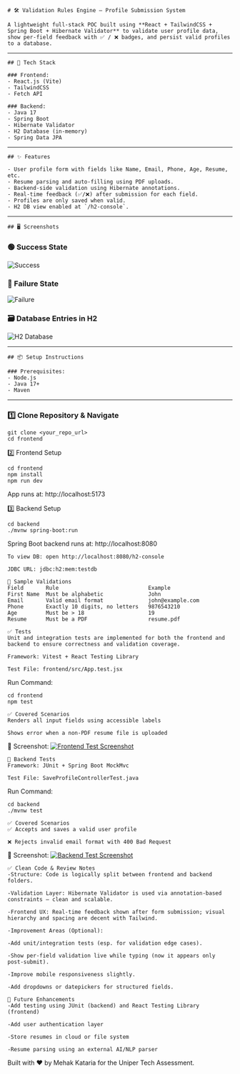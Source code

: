 ```
# 🛠️ Validation Rules Engine – Profile Submission System

A lightweight full-stack POC built using **React + TailwindCSS + Spring Boot + Hibernate Validator** to validate user profile data, show per-field feedback with ✅ / ❌ badges, and persist valid profiles to a database.
```
---
```
## 🚀 Tech Stack

### Frontend:
- React.js (Vite)
- TailwindCSS
- Fetch API

### Backend:
- Java 17
- Spring Boot
- Hibernate Validator
- H2 Database (in-memory)
- Spring Data JPA
```
---
```
## ✨ Features

- User profile form with fields like Name, Email, Phone, Age, Resume, etc.
- Resume parsing and auto-filling using PDF uploads.
- Backend-side validation using Hibernate annotations.
- Real-time feedback (✅/❌) after submission for each field.
- Profiles are only saved when valid.
- H2 DB view enabled at `/h2-console`.
```
---
```
## 🖥️ Screenshots
```
### 🟢 Success State

![Success](./frontend/assets/success.png)

### 🔴 Failure State

![Failure](./frontend/assets/failure.png)

### 🗃️ Database Entries in H2

![H2 Database](./frontend/assets/database.png)

---

```
## 📦 Setup Instructions

### Prerequisites:
- Node.js
- Java 17+
- Maven
```
---

### 1️⃣ Clone Repository & Navigate

```
git clone <your_repo_url>
cd frontend
```
2️⃣ Frontend Setup

```
cd frontend
npm install
npm run dev
```
App runs at: http://localhost:5173

3️⃣ Backend Setup

```
cd backend
./mvnw spring-boot:run
```
Spring Boot backend runs at: http://localhost:8080


```
To view DB: open http://localhost:8080/h2-console

JDBC URL: jdbc:h2:mem:testdb
```

```
📄 Sample Validations
Field	    Rule	                        Example
First Name	Must be alphabetic	            John
Email	    Valid email format	            john@example.com
Phone	    Exactly 10 digits, no letters	9876543210
Age	        Must be > 18	                19
Resume	    Must be a PDF	                resume.pdf
```

```
✅ Tests
Unit and integration tests are implemented for both the frontend and backend to ensure correctness and validation coverage.
```

```🔬 Frontend Tests
Framework: Vitest + React Testing Library

Test File: frontend/src/App.test.jsx
```
Run Command:

```
cd frontend
npm test
```

```
✅ Covered Scenarios
Renders all input fields using accessible labels

Shows error when a non-PDF resume file is uploaded
```

📸 Screenshot:
[![Frontend Test Screenshot](./frontend/assets/fe-test.png)](./frontend/assets/fe-test.png)

```
🧪 Backend Tests
Framework: JUnit + Spring Boot MockMvc

Test File: SaveProfileControllerTest.java
```
Run Command:

```
cd backend
./mvnw test
```

```
✅ Covered Scenarios
✅ Accepts and saves a valid user profile

❌ Rejects invalid email format with 400 Bad Request
```
📸 Screenshot:
[![Backend Test Screenshot](./frontend/assets/be-test.png)](./frontend/assets/be-test.png)


```
✅ Clean Code & Review Notes
-Structure: Code is logically split between frontend and backend folders.

-Validation Layer: Hibernate Validator is used via annotation-based constraints – clean and scalable.

-Frontend UX: Real-time feedback shown after form submission; visual hierarchy and spacing are decent with Tailwind.

-Improvement Areas (Optional):

-Add unit/integration tests (esp. for validation edge cases).

-Show per-field validation live while typing (now it appears only post-submit).

-Improve mobile responsiveness slightly.

-Add dropdowns or datepickers for structured fields.
```

```
🧪 Future Enhancements
-Add testing using JUnit (backend) and React Testing Library (frontend)

-Add user authentication layer

-Store resumes in cloud or file system

-Resume parsing using an external AI/NLP parser
```

Built with ❤️ by Mehak Kataria for the Uniper Tech Assessment.
